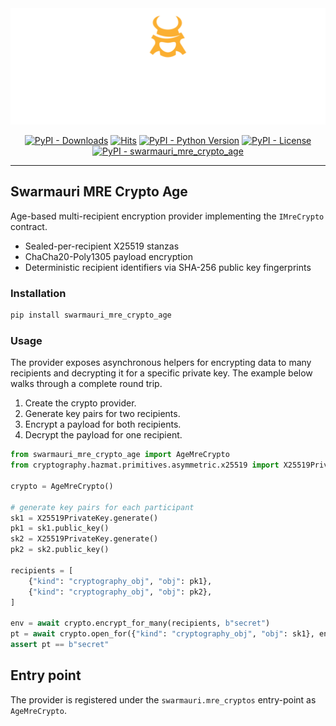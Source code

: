 <!-- Dark OS/GitHub theme → show LIGHT PNG; Light → show DARK PNG -->
<picture>
  <source media="(prefers-color-scheme: dark)"  srcset="../../../assets/swarmauri_brand_frag_light.png">
  <source media="(prefers-color-scheme: light)" srcset="../../../assets/swarmauri_brand_frag_dark.png">
  <!-- Fallback below (see #2) -->
  <img alt="Project logo" src="../../../assets/swarmauri_brand_frag_dark.png" width="640">
</picture>


<p align="center">
    <a href="https://pypi.org/project/swarmauri_mre_crypto_age/">
        <img src="https://img.shields.io/pypi/dm/swarmauri_mre_crypto_age" alt="PyPI - Downloads"/></a>
    <a href="https://hits.sh/github.com/swarmauri/swarmauri-sdk/tree/master/pkgs/standards/swarmauri_mre_crypto_age/">
        <img alt="Hits" src="https://hits.sh/github.com/swarmauri/swarmauri-sdk/tree/master/pkgs/standards/swarmauri_mre_crypto_age.svg"/></a>
    <a href="https://pypi.org/project/swarmauri_mre_crypto_age/">
        <img src="https://img.shields.io/pypi/pyversions/swarmauri_mre_crypto_age" alt="PyPI - Python Version"/></a>
    <a href="https://pypi.org/project/swarmauri_mre_crypto_age/">
        <img src="https://img.shields.io/pypi/l/swarmauri_mre_crypto_age" alt="PyPI - License"/></a>
    <a href="https://pypi.org/project/swarmauri_mre_crypto_age/">
        <img src="https://img.shields.io/pypi/v/swarmauri_mre_crypto_age?label=swarmauri_mre_crypto_age&color=green" alt="PyPI - swarmauri_mre_crypto_age"/></a>
</p>

---

## Swarmauri MRE Crypto Age

Age-based multi-recipient encryption provider implementing the `IMreCrypto` contract.

- Sealed-per-recipient X25519 stanzas
- ChaCha20-Poly1305 payload encryption
- Deterministic recipient identifiers via SHA-256 public key fingerprints

### Installation

```bash
pip install swarmauri_mre_crypto_age
```

### Usage

The provider exposes asynchronous helpers for encrypting data to many
recipients and decrypting it for a specific private key.  The example below
walks through a complete round trip.

1. Create the crypto provider.
2. Generate key pairs for two recipients.
3. Encrypt a payload for both recipients.
4. Decrypt the payload for one recipient.

```python
from swarmauri_mre_crypto_age import AgeMreCrypto
from cryptography.hazmat.primitives.asymmetric.x25519 import X25519PrivateKey

crypto = AgeMreCrypto()

# generate key pairs for each participant
sk1 = X25519PrivateKey.generate()
pk1 = sk1.public_key()
sk2 = X25519PrivateKey.generate()
pk2 = sk2.public_key()

recipients = [
    {"kind": "cryptography_obj", "obj": pk1},
    {"kind": "cryptography_obj", "obj": pk2},
]

env = await crypto.encrypt_for_many(recipients, b"secret")
pt = await crypto.open_for({"kind": "cryptography_obj", "obj": sk1}, env)
assert pt == b"secret"
```

## Entry point

The provider is registered under the `swarmauri.mre_cryptos` entry-point as `AgeMreCrypto`.
